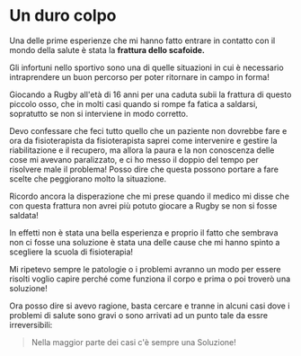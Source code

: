 # Un duro colpo


Una delle prime esperienze che mi hanno fatto entrare in contatto con il mondo della salute è stata la **frattura dello scafoide.** 

Gli infortuni nello sportivo sono una di quelle situazioni in cui è necessario intraprendere un buon percorso per poter ritornare in campo in forma!

Giocando a Rugby all'età di 16 anni per una caduta subii la frattura di questo piccolo osso, che in molti casi quando si rompe fa fatica a saldarsi, sopratutto se non si interviene in modo corretto.

Devo confessare che feci tutto quello che un paziente non dovrebbe fare e ora da fisioterapista da fisioterapista saprei come intervenire e gestire la riabilitazione e il recupero, ma allora la paura e la non conoscenza delle cose mi avevano paralizzato, e ci ho messo il doppio del tempo per risolvere male il problema!
Posso dire che questa  possono portare a fare scelte che peggiorano molto la situazione.

Ricordo ancora la disperazione che mi prese quando il medico mi disse che con questa frattura non avrei più potuto giocare a Rugby se non si fosse saldata! 

In effetti non è stata una bella esperienza e proprio il fatto che sembrava non ci fosse una soluzione è stata una delle  cause che mi hanno spinto a scegliere la scuola di fisioterapia!

Mi ripetevo sempre le patologie o i problemi avranno un modo per essere risolti voglio capire perché come funziona il corpo e prima o poi troverò una soluzione!

Ora posso dire si avevo ragione, basta cercare e tranne in alcuni casi dove i problemi di salute sono gravi o sono arrivati ad un punto tale da essre irreversibili:

> Nella maggior parte dei casi c'è sempre una Soluzione!






<!--stackedit_data:
eyJoaXN0b3J5IjpbODUxODAzOTUxLC02NjkzNzQ2MzMsOTU1Mz
I3MzQ3LC01OTg4NzUwMzJdfQ==
-->
